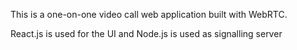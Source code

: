 This is a one-on-one video call web application built with WebRTC.

React.js is used for the UI and Node.js is used as signalling server
